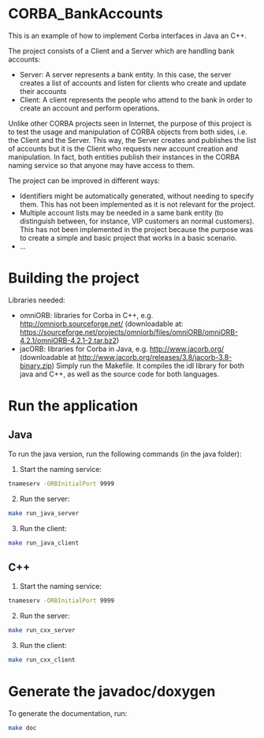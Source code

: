 # CORBA_BankAccounts
This is an example of how to implement Corba interfaces in Java an C++.

The project consists of a Client and a Server which are handling bank accounts:
- Server: A server represents a bank entity. In this case, the server creates a list of accounts and listen for clients who create and update their accounts
- Client: A client represents the people who attend to the bank in order to create an account and perform operations.

Unlike other CORBA projects seen in Internet, the purpose of this project is to test the usage and manipulation of CORBA objects from both sides, i.e. the Client and the Server. This way, the Server creates and publishes the list of accounts but it is the Client who requests new account creation and manipulation. In fact, both entities publish their instances in the CORBA naming service so that anyone may have access to them.

The project can be improved in different ways:
* Identifiers might be automatically generated, without needing to specify them. This has not been implemented as it is not relevant for the project.
* Multiple account lists may be needed in a same bank entity (to distinguish between, for instance, VIP customers an normal customers). This has not been implemented in the project because the purpose was to create a simple and basic project that works in a basic scenario.
* ... 

# Building the project
Libraries needed:
- omniORB: libraries for Corba in C++, e.g. http://omniorb.sourceforge.net/ (downloadable at: https://sourceforge.net/projects/omniorb/files/omniORB/omniORB-4.2.1/omniORB-4.2.1-2.tar.bz2)
- jacORB: libraries for Corba in Java, e.g. http://www.jacorb.org/ (downloadable at http://www.jacorb.org/releases/3.8/jacorb-3.8-binary.zip)
Simply run the Makefile. It compiles the idl library for both java and C++, as well as the source code for both languages.

# Run the application
## Java
To run the java version, run the following commands (in the java folder):

1. Start the naming service:
````bash
tnameserv -ORBInitialPort 9999
````

2. Run the server: 
````bash
make run_java_server
````

3. Run the client: 
````bash
make run_java_client
````

## C++

1. Start the naming service:
````bash
tnameserv -ORBInitialPort 9999
````

2. Run the server: 
````bash
make run_cxx_server
````

3. Run the client: 
````bash
make run_cxx_client
````

# Generate the javadoc/doxygen

To generate the documentation, run:
 ````bash
 make doc
 ````
